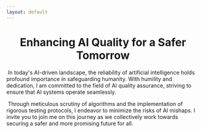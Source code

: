 ```yaml
---
layout: default
---
```

<h1 style="text-align: center;">Enhancing AI Quality for a Safer Tomorrow</h1>

<p>&nbsp;In today's AI-driven landscape, the reliability of artificial intelligence holds profound importance in safeguarding humanity. With humility and dedication, I am committed to the field of AI quality assurance, striving to ensure that AI systems operate seamlessly.</p>

<p>&nbsp;Through meticulous scrutiny of algorithms and the implementation of rigorous testing protocols, I endeavor to minimize the risks of AI mishaps. I invite you to join me on this journey as we collectively work towards securing a safer and more promising future for all.</p>
<!-- LinkedIn badge -->
<div class="badge-container" style="display: flex; justify-content: center; align-items: center; margin-top: 20px;">
  <div class="badge-base LI-profile-badge" data-locale="en_US" data-size="medium" data-theme="dark" data-type="VERTICAL" data-vanity="duckducksec" data-version="v1"><a class="badge-base__link LI-simple-link" href="https://ca.linkedin.com/in/duckducksec?trk=profile-badge"></a></div>
</div>
